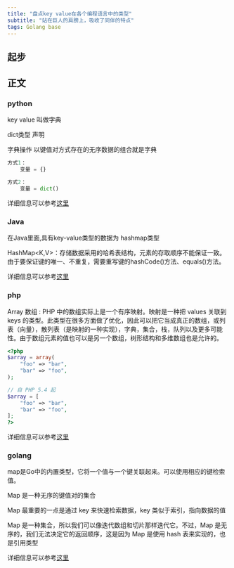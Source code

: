 ```yaml
---
title: "盘点key value在各个编程语言中的类型"
subtitle: "站在巨人的肩膀上，吸收了同伴的特点"
tags: Golang base
---
```



## 起步

## 正文
### python
key value 叫做字典

dict类型
声明

字典操作
以键值对方式存在的无序数据的组合就是字典
```python
方式1：
    变量 = {}

方式2：
    变量 = dict()
```

详细信息可以参考[这里](http://victorfengming.gitee.io/course/python_book/%E5%86%85%E7%BD%AE%E5%87%BD%E6%95%B0%E5%8F%8A%E6%93%8D%E4%BD%9C/%E5%AD%97%E5%85%B8.html)


### Java
在Java里面,具有key-value类型的数据为
hashmap类型

HashMap<K,V>：存储数据采用的哈希表结构，元素的存取顺序不能保证一致。由于要保证键的唯一、不重复，需要重写键的hashCode()方法、equals()方法。

详细信息可以参考[这里](https://victorfengming.gitee.io/2019/10/21/note08/)


### php

Array 数组 :
PHP 中的数组实际上是一个有序映射。映射是一种把 values 关联到 keys 的类型。此类型在很多方面做了优化，因此可以把它当成真正的数组，或列表（向量），散列表（是映射的一种实现），字典，集合，栈，队列以及更多可能性。由于数组元素的值也可以是另一个数组，树形结构和多维数组也是允许的。

```php
<?php
$array = array(
    "foo" => "bar",
    "bar" => "foo",
);

// 自 PHP 5.4 起
$array = [
    "foo" => "bar",
    "bar" => "foo",
];
?>
```



详细信息可以参考[这里](https://victorfengming.gitee.io/2019/10/13/array/#php%E6%95%B0%E7%BB%84)

### golang
map是Go中的内置类型，它将一个值与一个键关联起来。可以使用相应的键检索值。

Map 是一种无序的键值对的集合

Map 最重要的一点是通过 key 来快速检索数据，key 类似于索引，指向数据的值


Map 是一种集合，所以我们可以像迭代数组和切片那样迭代它。不过，Map 是无序的，我们无法决定它的返回顺序，这是因为 Map 是使用 hash 表来实现的，也是引用类型

详细信息可以参考[这里](https://victorfengming.gitee.io/2020/04/13/golang-map/)